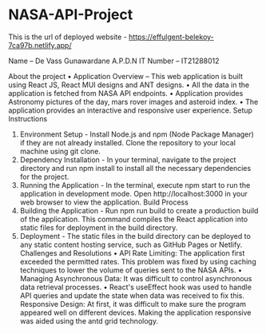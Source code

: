 # NASA-API-Project

This is the url of deployed website - https://effulgent-belekoy-7ca97b.netlify.app/

Name – De Vass Gunawardane A.P.D.N
IT Number – IT21288012

About the project
•	Application Overview – This web application is built using React JS, React MUI designs and ANT designs.
•	All the data in the application is fetched from NASA API endpoints.
•	Application provides Astronomy pictures of the day, mars rover images and asteroid index.
•	The application provides an interactive and responsive user experience.
Setup Instructions
1.	Environment Setup - Install Node.js and npm (Node Package Manager) if they are not already installed. Clone the repository to your local machine using git clone.
2.	Dependency Installation - In your terminal, navigate to the project directory and run npm install to install all the necessary dependencies for the project.
3.	Running the Application - In the terminal, execute npm start to run the application in development mode. Open http://localhost:3000 in your web browser to view the application.
Build Process
1.	Building the Application - Run npm run build to create a production build of the application. This command compiles the React application into static files for deployment in the build directory.
2.	Deployment - The static files in the build directory can be deployed to any static content hosting service, such as GitHub Pages or Netlify.
Challenges and Resolutions
•	API Rate Limiting: The application first exceeded the permitted rates. This problem was fixed by using caching techniques to lower the volume of queries sent to the NASA APIs. 
•	Managing Asynchronous Data: It was difficult to control asynchronous data retrieval processes. 
•	React's useEffect hook was used to handle API queries and update the state when data was received to fix this. Responsive Design: At first, it was difficult to make sure the program appeared well on different devices. Making the application responsive was aided using the antd grid technology.

